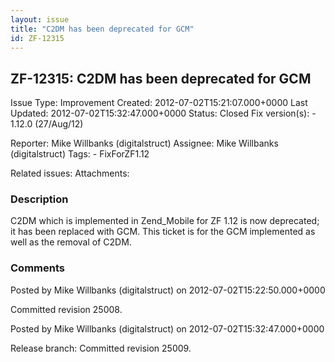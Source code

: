 ```yaml
---
layout: issue
title: "C2DM has been deprecated for GCM"
id: ZF-12315
---
```


ZF-12315: C2DM has been deprecated for GCM
------------------------------------------

 Issue Type: Improvement Created: 2012-07-02T15:21:07.000+0000 Last Updated: 2012-07-02T15:32:47.000+0000 Status: Closed Fix version(s): - 1.12.0 (27/Aug/12)
 
 Reporter:  Mike Willbanks (digitalstruct)  Assignee:  Mike Willbanks (digitalstruct)  Tags: - FixForZF1.12
 
 Related issues: 
 Attachments: 
### Description

C2DM which is implemented in Zend\_Mobile for ZF 1.12 is now deprecated; it has been replaced with GCM. This ticket is for the GCM implemented as well as the removal of C2DM.

 

 

### Comments

Posted by Mike Willbanks (digitalstruct) on 2012-07-02T15:22:50.000+0000

Committed revision 25008.

 

 

Posted by Mike Willbanks (digitalstruct) on 2012-07-02T15:32:47.000+0000

Release branch: Committed revision 25009.

 

 